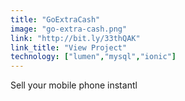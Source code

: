 ```yaml
---
title: "GoExtraCash"
image: "go-extra-cash.png"
link: "http://bit.ly/33thQAK"
link_title: "View Project"
technology: ["lumen","mysql","ionic"]
---
```

Sell your mobile phone instantl